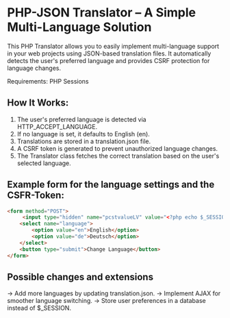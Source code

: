 # PHP-JSON Translator – A Simple Multi-Language Solution

This PHP Translator allows you to easily implement multi-language support in your web projects using JSON-based translation files. 
It automatically detects the user's preferred language and provides CSRF protection for language changes.

Requirements: PHP Sessions 

## How It Works:

1. The user's preferred language is detected via HTTP_ACCEPT_LANGUAGE.
2. If no language is set, it defaults to English (en).
3. Translations are stored in a translation.json file.
4. A CSRF token is generated to prevent unauthorized language changes.
5. The Translator class fetches the correct translation based on the user's selected language.



## Example form for the language settings and the CSFR-Token:

```html
<form method="POST">
     <input type="hidden" name="pcstvalueLV" value="<?php echo $_SESSION['pcstLV']; ?>">
    <select name="language">
        <option value="en">English</option>
        <option value="de">Deutsch</option>
    </select>
    <button type="submit">Change Language</button>
</form>
```

## Possible changes and extensions

-> Add more languages by updating translation.json.
-> Implement AJAX for smoother language switching.
-> Store user preferences in a database instead of $_SESSION.
